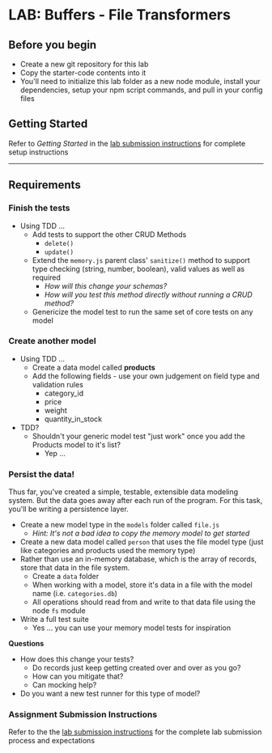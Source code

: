 # LAB: Buffers - File Transformers

## Before you begin
* Create a new git repository for this lab
* Copy the starter-code contents into it
* You'll need to initialize this lab folder as a new node module, install your dependencies, setup your npm script commands, and pull in your config files

## Getting Started
Refer to *Getting Started* in the [lab submission instructions](../../../reference/submission-instructions/labs/README.md) for complete setup instructions

---

## Requirements

### Finish the tests
* Using TDD ...
  * Add tests to support the other CRUD Methods
    * `delete()`
    * `update()`
  * Extend the `memory.js` parent class' `sanitize()` method to support type checking (string, number, boolean), valid values as well as required
    * *How will this change your schemas?*
    * *How will you test this method directly without running a CRUD method?*
  * Genericize the model test to run the same set of core tests on any model

### Create another model
* Using TDD ...
  * Create a data model called **products**
  * Add the following fields - use your own judgement on field type and validation rules
    * category_id
    * price
    * weight
    * quantity_in_stock
* TDD?
  * Shouldn't your generic model test "just work" once you add the Products model to it's list?
    * Yep ...

### Persist the data!
Thus far, you've created a simple, testable, extensible data modeling system.  But the data goes away after each run of the program. For this task, you'll be writing a persistence layer.

* Create a new model type in the `models` folder called `file.js`
  * *Hint: It's not a bad idea to copy the memory model to get started*
* Create a new data model called `person` that uses the file model type (just like categories and products used the memory type)
* Rather than use an in-memory database, which is the array of records, store that data in the file system.
  * Create a `data` folder
  * When working with a model, store it's data in a file with the model name (i.e. `categories.db`)
  * All operations should read from and write to that data file using the node `fs` module
* Write a full test suite
  * Yes ... you can use your memory model tests for inspiration

**Questions**
* How does this change your tests?
  * Do records just keep getting created over and over as you go?
  * How can you mitigate that?
  * Can mocking help?
* Do you want a new test runner for this type of model?


### Assignment Submission Instructions
Refer to the the [lab submission instructions](../../../reference/submission-instructions/labs/README.md) for the complete lab submission process and expectations
